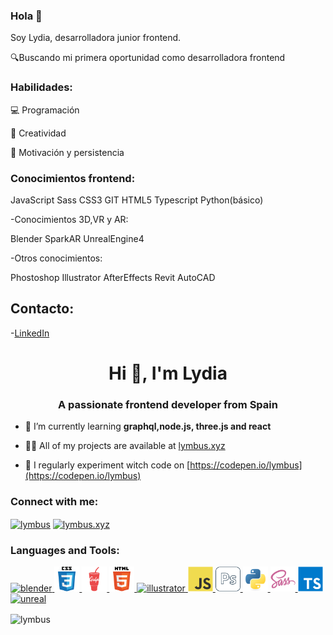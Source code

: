 
### Hola 👋
Soy Lydia, desarrolladora junior frontend.

🔍Buscando mi primera oportunidad como desarrolladora frontend

### Habilidades:

💻 Programación

🎨 Creatividad

💪 Motivación y persistencia

### Conocimientos frontend:

JavaScript Sass CSS3 GIT HTML5 Typescript Python(básico)

-Conocimientos 3D,VR y AR:

Blender  SparkAR  UnrealEngine4

-Otros conocimientos:

Phostoshop Illustrator AfterEffects Revit AutoCAD

## Contacto: 
 -[LinkedIn](https://www.linkedin.com/in/lydia-est%C3%A9vez-chamorro/)
 
 <h1 align="center">Hi 👋, I'm Lydia</h1>
<h3 align="center">A passionate frontend developer from Spain</h3>

- 🌱 I’m currently learning **graphql,node.js, three.js and react**

- 👨‍💻 All of my projects are available at [lymbus.xyz](lymbus.xyz)

- 📝 I regularly experiment witch code on [https://codepen.io/lymbus](https://codepen.io/lymbus)

<h3 align="left">Connect with me:</h3>
<p align="left">
<a href="https://codepen.io/lymbus" target="blank"><img align="center" src="https://cdn.jsdelivr.net/npm/simple-icons@3.0.1/icons/codepen.svg" alt="lymbus" height="30" width="40" /></a>
<a href="https://instagram.com/lymbus.xyz" target="blank"><img align="center" src="https://cdn.jsdelivr.net/npm/simple-icons@3.0.1/icons/instagram.svg" alt="lymbus.xyz" height="30" width="40" /></a>
</p>

<h3 align="left">Languages and Tools:</h3>
<p align="left"> <a href="https://www.blender.org/" target="_blank"> <img src="https://download.blender.org/branding/community/blender_community_badge_white.svg" alt="blender" width="40" height="40"/> </a> <a href="https://www.w3schools.com/css/" target="_blank"> <img src="https://raw.githubusercontent.com/devicons/devicon/master/icons/css3/css3-original-wordmark.svg" alt="css3" width="40" height="40"/> </a> <a href="https://gulpjs.com" target="_blank"> <img src="https://raw.githubusercontent.com/devicons/devicon/master/icons/gulp/gulp-plain.svg" alt="gulp" width="40" height="40"/> </a> <a href="https://www.w3.org/html/" target="_blank"> <img src="https://raw.githubusercontent.com/devicons/devicon/master/icons/html5/html5-original-wordmark.svg" alt="html5" width="40" height="40"/> </a> <a href="https://www.adobe.com/in/products/illustrator.html" target="_blank"> <img src="https://www.vectorlogo.zone/logos/adobe_illustrator/adobe_illustrator-icon.svg" alt="illustrator" width="40" height="40"/> </a> <a href="https://developer.mozilla.org/en-US/docs/Web/JavaScript" target="_blank"> <img src="https://raw.githubusercontent.com/devicons/devicon/master/icons/javascript/javascript-original.svg" alt="javascript" width="40" height="40"/> </a> <a href="https://www.photoshop.com/en" target="_blank"> <img src="https://raw.githubusercontent.com/devicons/devicon/master/icons/photoshop/photoshop-line.svg" alt="photoshop" width="40" height="40"/> </a> <a href="https://www.python.org" target="_blank"> <img src="https://raw.githubusercontent.com/devicons/devicon/master/icons/python/python-original.svg" alt="python" width="40" height="40"/> </a> <a href="https://sass-lang.com" target="_blank"> <img src="https://raw.githubusercontent.com/devicons/devicon/master/icons/sass/sass-original.svg" alt="sass" width="40" height="40"/> </a> <a href="https://www.typescriptlang.org/" target="_blank"> <img src="https://raw.githubusercontent.com/devicons/devicon/master/icons/typescript/typescript-original.svg" alt="typescript" width="40" height="40"/> </a> <a href="https://unrealengine.com/" target="_blank"> <img src="https://raw.githubusercontent.com/kenangundogan/fontisto/036b7eca71aab1bef8e6a0518f7329f13ed62f6b/icons/svg/brand/unreal-engine.svg" alt="unreal" width="40" height="40"/> </a> </p>

<p><img align="center" src="https://github-readme-stats.vercel.app/api/top-langs?username=lymbus&show_icons=true&locale=en&layout=compact" alt="lymbus" /></p>
 
<!-- CD:START -->


<!-- CD:END -->


